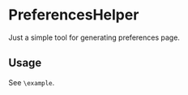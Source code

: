 # PreferencesHelper

Just a simple tool for generating preferences page.

## Usage

See `\example`.
